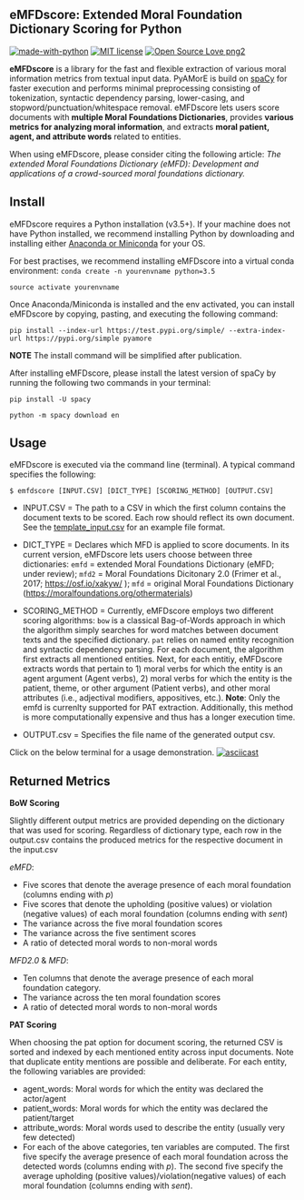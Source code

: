 ## eMFDscore: Extended Moral Foundation Dictionary Scoring for Python 
[![made-with-python](https://img.shields.io/badge/Made%20with-Python-1f425f.svg)](https://www.python.org/) [![MIT license](https://img.shields.io/badge/License-MIT-blue.svg)](https://lbesson.mit-license.org/) [![Open Source Love png2](https://badges.frapsoft.com/os/v2/open-source.png?v=103)](https://github.com/ellerbrock/open-source-badges/)

**eMFDscore** is a library for the fast and flexible extraction of various moral information metrics from textual input data. PyAMorE is build on [spaCy](https://github.com/explosion/spaCy) for faster execution and performs minimal preprocessing consisting of tokenization, syntactic dependency parsing, lower-casing, and stopword/punctuation/whitespace removal. eMFDscore lets users score documents with **multiple Moral Foundations Dictionaries**, provides **various metrics for analyzing moral information**, and extracts **moral patient, agent, and attribute words** related to entities.
    
When using eMFDscore, please consider citing the following article: _The extended Moral Foundations Dictionary (eMFD): Development and applications of a crowd-sourced moral foundations dictionary._

## Install 
eMFDscore requires a Python installation (v3.5+). If your machine does not have Python installed, we recommend installing Python by downloading and installing either [Anaconda or Miniconda](https://docs.conda.io/projects/continuumio-conda/en/latest/user-guide/install/index.html) for your OS.

For best practises, we recommend installing eMFDscore into a virtual conda environment:
`
conda create -n yourenvname python=3.5
`

`
source activate yourenvname
`

Once Anaconda/Miniconda is installed and the env activated, you can install eMFDscore by copying, pasting, and executing the following command: 

`
pip install --index-url https://test.pypi.org/simple/ --extra-index-url https://pypi.org/simple pyamore
`

**NOTE** The install command will be simplified after publication. 

After installing eMFDscore, please install the latest version of spaCy by running the following two commands in your terminal:

`
pip install -U spacy
`

`
python -m spacy download en
`

## Usage 
eMFDscore is executed via the command line (terminal). 
A typical command specifies the following: 

`$ emfdscore [INPUT.CSV] [DICT_TYPE] [SCORING_METHOD] [OUTPUT.CSV]`

- INPUT.CSV = The path to a CSV in which the first column contains the document texts to be scored. Each row should reflect its own document. See the [template_input.csv](https://github.com/medianeuroscience/pyamore/blob/master/pyamore/template_input.csv) for an example file format.

- DICT_TYPE = Declares which MFD is applied to score documents. In its current version, eMFDscore lets users choose between three dictionaries: `emfd` = extended Moral Foundations Dictionary (eMFD; under review); `mfd2` = Moral Foundations Dicitonary 2.0 (Frimer et al., 2017; https://osf.io/xakyw/ ); `mfd` = original Moral Foundations Dictionary (https://moralfoundations.org/othermaterials) 

- SCORING_METHOD = Currently, eMFDscore employs two different scoring algorithms: `bow` is a classical Bag-of-Words approach in which the algorithm simply searches for word matches between document texts and the specified dictionary. `pat` relies on named entity recognition and syntactic dependency parsing. For each document, the algorithm first extracts all mentioned entities. Next, for each entitiy, eMFDscore extracts words that pertain to 1) moral verbs for which the entity is an agent argument (Agent verbs), 2) moral verbs for which the entity is the patient, theme, or other argument (Patient verbs), and other moral attributes (i.e., adjectival modifiers, appositives, etc.). **Note**: Only the emfd is currenlty supported for PAT extraction. Additionally, this method is more computationally expensive and thus has a longer execution time. 

- OUTPUT.csv = Specifies the file name of the generated output csv. 

Click on the below terminal for a usage demonstration.
[![asciicast](https://asciinema.org/a/pE2VgwtS8Z3A2uUIZcuayLVWq.svg)](https://asciinema.org/a/pE2VgwtS8Z3A2uUIZcuayLVWq?autoplay=1&theme=solarized-dark)

## Returned Metrics
**BoW Scoring**

Slightly different output metrics are provided depending on the dictionary that was used for scoring. Regardless of dictionary type, each row in the output.csv contains the produced metrics for the respective document in the input.csv

_eMFD_: 
- Five scores that denote the average presence of each moral foundation (columns ending with _p_) 
- Five scores that denote the upholding (positive values) or violation (negative values) of each moral foundation (columns ending with _sent_) 
- The variance across the five moral foundation scores 
- The variance across the five sentiment scores
- A ratio of detected moral words to non-moral words

_MFD2.0_ & _MFD_:
- Ten columns that denote the average presence of each moral foundation category. 
- The variance across the ten moral foundation scores 
- A ratio of detected moral words to non-moral words

**PAT Scoring**

When choosing the pat option for document scoring, the returned CSV is sorted and indexed by each mentioned entity across input documents. Note that duplicate entity mentions are possible and deliberate. For each entity, the following variables are provided:

- agent_words: Moral words for which the entity was declared the actor/agent 
- patient_words: Moral words for which the entity was declared the patient/target
- attribute_words: Moral words used to describe the entity (usually very few detected)
- For each of the above categories, ten variables are computed. The first five specify the average presence of each moral foundation across the detected words (columns ending with _p_). The second five specify the average upholding (positive values)/violation(negative values) of each moral foundation (columns ending with _sent_). 
